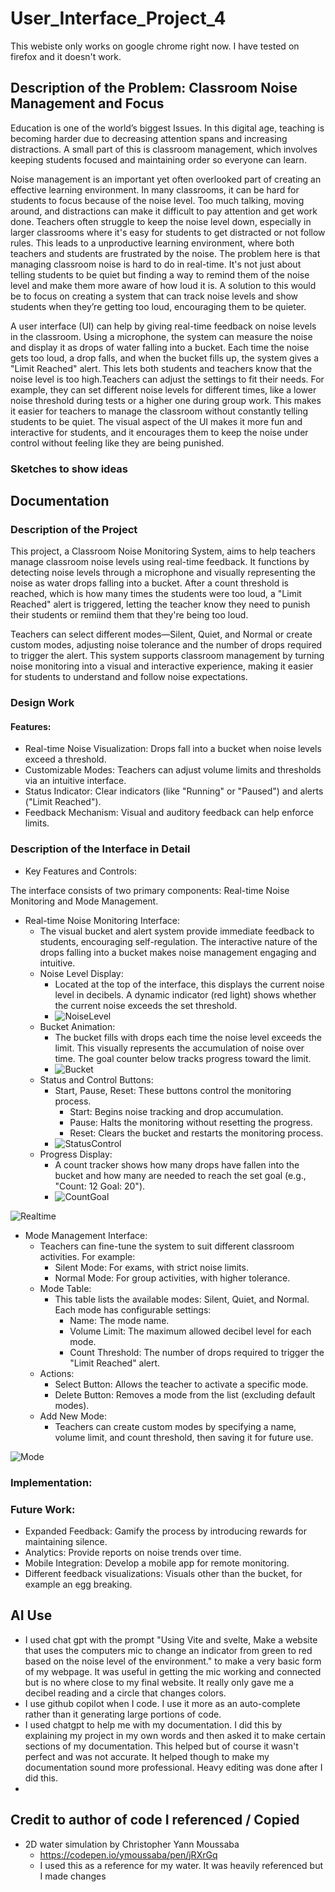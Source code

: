 # User_Interface_Project_4
This webiste only works on google chrome right now. I have tested on firefox and it doesn't work. 

## Description of the Problem: Classroom Noise Management and Focus  
Education is one of the world’s biggest Issues. In this digital age, teaching is becoming harder due to decreasing attention spans and increasing distractions. A small part of this is classroom management, which involves keeping students focused and maintaining order so everyone can learn.

Noise management is an important yet often overlooked part of creating an effective learning environment. In many classrooms, it can be hard for students to focus because of the noise level. Too much talking, moving around, and distractions can make it difficult to pay attention and get work done. Teachers often struggle to keep the noise level down, especially in larger classrooms where it's easy for students to get distracted or not follow rules. This leads to a unproductive learning environment, where both teachers and students are frustrated by the noise. The problem here is that managing classroom noise is hard to do in real-time. It's not just about telling students to be quiet but finding a way to remind them of the noise level and make them more aware of how loud it is. A solution to this would be to focus on creating a system that can track noise levels and show students when they’re getting too loud, encouraging them to be quieter.

A user interface (UI) can help by giving real-time feedback on noise levels in the classroom. Using a microphone, the system can measure the noise and display it as drops of water falling into a bucket. Each time the noise gets too loud, a drop falls, and when the bucket fills up, the system gives a "Limit Reached" alert. This lets both students and teachers know that the noise level is too high.Teachers can adjust the settings to fit their needs. For example, they can set different noise levels for different times, like a lower noise threshold during tests or a higher one during group work. This makes it easier for teachers to manage the classroom without constantly telling students to be quiet. The visual aspect of the UI makes it more fun and interactive for students, and it encourages them to keep the noise under control without feeling like they are being punished.

### Sketches to show ideas


## Documentation

### Description of the Project
This project, a Classroom Noise Monitoring System, aims to help teachers manage classroom noise levels using real-time feedback. It functions by detecting noise levels through a microphone and visually representing the noise as water drops falling into a bucket. After a count threshold is reached, which is how many times the students were too loud, a "Limit Reached" alert is triggered, letting the teacher know they need to punish their students or remiind them that they're being too loud.

Teachers can select different modes—Silent, Quiet, and Normal or create custom modes, adjusting noise tolerance and the number of drops required to trigger the alert. This system supports classroom management by turning noise monitoring into a visual and interactive experience, making it easier for students to understand and follow noise expectations.

### Design Work

#### Features:

- Real-time Noise Visualization: Drops fall into a bucket when noise levels exceed a threshold.
- Customizable Modes: Teachers can adjust volume limits and thresholds via an intuitive interface.
- Status Indicator: Clear indicators (like "Running" or "Paused") and alerts ("Limit Reached").
- Feedback Mechanism: Visual and auditory feedback can help enforce limits.

### Description of the Interface in Detail
- Key Features and Controls:
  
  

The interface consists of two primary components: Real-time Noise Monitoring and Mode Management.
- Real-time Noise Monitoring Interface:
  - The visual bucket and alert system provide immediate feedback to students, encouraging self-regulation. The interactive nature of the drops falling into a bucket makes noise management engaging and intuitive.
  - Noise Level Display:
    - Located at the top of the interface, this displays the current noise level in decibels. A dynamic indicator (red light) shows whether the current noise exceeds the set threshold.
    - ![NoiseLevel](DocPics/NoiseLevel.png)
  - Bucket Animation:
    - The bucket fills with drops each time the noise level exceeds the limit. This visually represents the accumulation of noise over time. The goal counter below tracks progress toward the limit.
    - ![Bucket](DocPics/Bucket.png)
  - Status and Control Buttons:
    - Start, Pause, Reset: These buttons control the monitoring process.
      - Start: Begins noise tracking and drop accumulation.
      - Pause: Halts the monitoring without resetting the progress.
      - Reset: Clears the bucket and restarts the monitoring process.
    - ![StatusControl](DocPics/StatusControl.png)
  - Progress Display:
    - A count tracker shows how many drops have fallen into the bucket and how many are needed to reach the set goal (e.g., "Count: 12 Goal: 20").
    - ![CountGoal](DocPics/CountGoal.png)

![Realtime](DocPics/Realtime.png)

- Mode Management Interface:
  - Teachers can fine-tune the system to suit different classroom activities. For example:
    - Silent Mode: For exams, with strict noise limits.
    - Normal Mode: For group activities, with higher tolerance.
  - Mode Table:
    - This table lists the available modes: Silent, Quiet, and Normal. Each mode has configurable settings:
      - Name: The mode name.
      - Volume Limit: The maximum allowed decibel level for each mode.
      - Count Threshold: The number of drops required to trigger the "Limit Reached" alert.
  - Actions:
    - Select Button: Allows the teacher to activate a specific mode.
    - Delete Button: Removes a mode from the list (excluding default modes).
  - Add New Mode:
    - Teachers can create custom modes by specifying a name, volume limit, and count threshold, then saving it for future use.

![Mode](DocPics/Mode.png)

### Implementation:


### Future Work:
- Expanded Feedback: Gamify the process by introducing rewards for maintaining silence.
- Analytics: Provide reports on noise trends over time.
- Mobile Integration: Develop a mobile app for remote monitoring.
- Different feedback visualizations: Visuals other than the bucket, for example an egg breaking.


## AI Use 
- I used chat gpt with the prompt "Using Vite and svelte, Make a website that uses the computers mic to change an indicator from green to red based on the noise level of the environment." to make a very basic form of my webpage. It was useful in getting the mic working and connected but is no where close to my final website. It really only gave me a decibel reading and a circle that changes colors.
- I use github copilot when I code. I use it more as an auto-complete rather than it generating large portions of code.
- I used chatgpt to help me with my documentation. I did this by explaining my project in my own words and then asked it to make certain sections of my documentation. This helped but of course it wasn't perfect and was not accurate. It helped though to make my documentation sound more professional. Heavy editing was done after I did this.
- 
## Credit to author of code I referenced / Copied 
- 2D water simulation by Christopher Yann Moussaba 
  - https://codepen.io/ymoussaba/pen/jRXrGq
  - I used this as a reference for my water. It was heavily referenced but I made changes